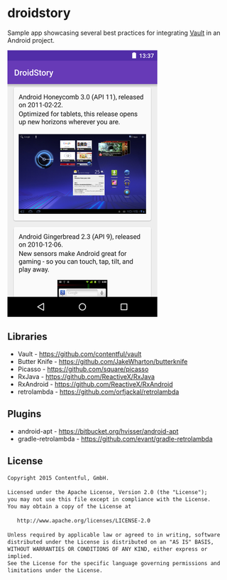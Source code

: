 # droidstory

Sample app showcasing several best practices for integrating [Vault][vault] in an Android project.

![Screenshots](droidstory-android/screenshots/sc.png)

Libraries
---------
* Vault - https://github.com/contentful/vault
* Butter Knife - https://github.com/JakeWharton/butterknife
* Picasso - https://github.com/square/picasso
* RxJava - https://github.com/ReactiveX/RxJava
* RxAndroid - https://github.com/ReactiveX/RxAndroid
* retrolambda - https://github.com/orfjackal/retrolambda

Plugins
-------
* android-apt - https://bitbucket.org/hvisser/android-apt
* gradle-retrolambda - https://github.com/evant/gradle-retrolambda

[vault]: https://github.com/contentful/vault

License
-------

    Copyright 2015 Contentful, GmbH.

    Licensed under the Apache License, Version 2.0 (the "License");
    you may not use this file except in compliance with the License.
    You may obtain a copy of the License at

       http://www.apache.org/licenses/LICENSE-2.0

    Unless required by applicable law or agreed to in writing, software
    distributed under the License is distributed on an "AS IS" BASIS,
    WITHOUT WARRANTIES OR CONDITIONS OF ANY KIND, either express or implied.
    See the License for the specific language governing permissions and
    limitations under the License.
    

